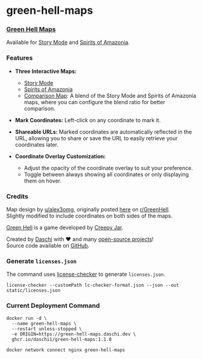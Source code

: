 # green-hell-maps

### [Green Hell Maps](https://green-hell-maps.daschi.dev/)

Available for [Story Mode](https://green-hell-maps.daschi.dev/story-mode)
and [Spirits of Amazonia](https://green-hell-maps.daschi.dev/spirits-of-amazonia).

### Features

- **Three Interactive Maps:**
    - [Story Mode](https://green-hell-maps.daschi.dev/story-mode)
    - [Spirits of Amazonia](https://green-hell-maps.daschi.dev/spirits-of-amazonia)
    - [Comparison Map](https://green-hell-maps.daschi.dev/comparison): A blend of the Story Mode and
      Spirits of Amazonia maps, where you can
      configure the blend ratio for better comparison.

- **Mark Coordinates:** Left-click on any coordinate to mark it.

- **Shareable URLs:** Marked coordinates are automatically reflected in the URL, allowing you to
  share or save the URL to easily retrieve your coordinates later.

- **Coordinate Overlay Customization:**
    - Adjust the opacity of the coordinate overlay to suit your preference.
    - Toggle between always showing all coordinates or only displaying them on hover.

### Credits

Map design by [u/alex3omg](https://www.reddit.com/user/alex3omg/), originally
posted [here](https://www.reddit.com/r/GreenHell/comments/11miatv/green_hell_full_map_with_icons_spoilers_story_and/)
on [r/GreenHell](https://www.reddit.com/r/GreenHell/).  
Slightly modified to include coordinates on both sides of the maps.

[Green Hell](https://greenhell-game.com/) is a game developed
by [Creepy Jar](https://creepyjar.com/en/).

Created by [Daschi](https://github.com/Daschi1) with ♥ and
many [open-source projects](https://green-hell-maps.daschi.dev/licenses)!  
Source code available on [GitHub](https://github.com/Daschi1/green-hell-maps).

### Generate `licenses.json`

The command uses [license-checker](https://github.com/davglass/license-checker) to
generate `licenses.json`.

```shell
license-checker --customPath lc-checker-format.json --json --out static/licenses.json
```

### Current Deployment Command

```shell
docker run -d \
  --name green-hell-maps \
  --restart unless-stopped \
  -e ORIGIN=https://green-hell-maps.daschi.dev \
  ghcr.io/daschi1/green-hell-maps:1.1.0

docker network connect nginx green-hell-maps
```
